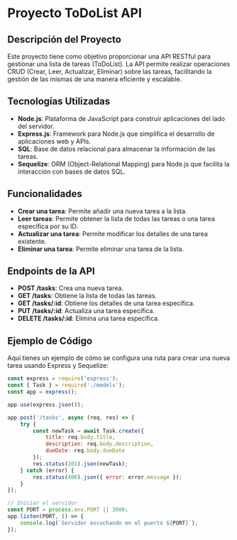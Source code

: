 # Proyecto ToDoList API

## Descripción del Proyecto

Este proyecto tiene como objetivo proporcionar una API RESTful para gestionar una lista de tareas (ToDoList). La API permite realizar operaciones CRUD (Crear, Leer, Actualizar, Eliminar) sobre las tareas, facilitando la gestión de las mismas de una manera eficiente y escalable.

## Tecnologías Utilizadas

- **Node.js**: Plataforma de JavaScript para construir aplicaciones del lado del servidor.
- **Express.js**: Framework para Node.js que simplifica el desarrollo de aplicaciones web y APIs.
- **SQL**: Base de datos relacional para almacenar la información de las tareas.
- **Sequelize**: ORM (Object-Relational Mapping) para Node.js que facilita la interacción con bases de datos SQL.

## Funcionalidades

- **Crear una tarea**: Permite añadir una nueva tarea a la lista.
- **Leer tareas**: Permite obtener la lista de todas las tareas o una tarea específica por su ID.
- **Actualizar una tarea**: Permite modificar los detalles de una tarea existente.
- **Eliminar una tarea**: Permite eliminar una tarea de la lista.

## Endpoints de la API

- **POST /tasks**: Crea una nueva tarea.
- **GET /tasks**: Obtiene la lista de todas las tareas.
- **GET /tasks/:id**: Obtiene los detalles de una tarea específica.
- **PUT /tasks/:id**: Actualiza una tarea específica.
- **DELETE /tasks/:id**: Elimina una tarea específica.

## Ejemplo de Código

Aquí tienes un ejemplo de cómo se configura una ruta para crear una nueva tarea usando Express y Sequelize:

```javascript
const express = require('express');
const { Task } = require('./models');
const app = express();

app.use(express.json());

app.post('/tasks', async (req, res) => {
    try {
        const newTask = await Task.create({
            title: req.body.title,
            description: req.body.description,
            dueDate: req.body.dueDate
        });
        res.status(201).json(newTask);
    } catch (error) {
        res.status(400).json({ error: error.message });
    }
});

// Iniciar el servidor
const PORT = process.env.PORT || 3000;
app.listen(PORT, () => {
    console.log(`Servidor escuchando en el puerto ${PORT}`);
});
